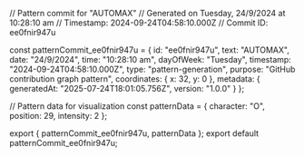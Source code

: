 // Pattern commit for "AUTOMAX"
// Generated on Tuesday, 24/9/2024 at 10:28:10 am
// Timestamp: 2024-09-24T04:58:10.000Z
// Commit ID: ee0fnir947u

const patternCommit_ee0fnir947u = {
  id: "ee0fnir947u",
  text: "AUTOMAX",
  date: "24/9/2024",
  time: "10:28:10 am",
  dayOfWeek: "Tuesday",
  timestamp: "2024-09-24T04:58:10.000Z",
  type: "pattern-generation",
  purpose: "GitHub contribution graph pattern",
  coordinates: {
    x: 32,
    y: 0
  },
  metadata: {
    generatedAt: "2025-07-24T18:01:05.756Z",
    version: "1.0.0"
  }
};

// Pattern data for visualization
const patternData = {
  character: "O",
  position: 29,
  intensity: 2
};

export { patternCommit_ee0fnir947u, patternData };
export default patternCommit_ee0fnir947u;
